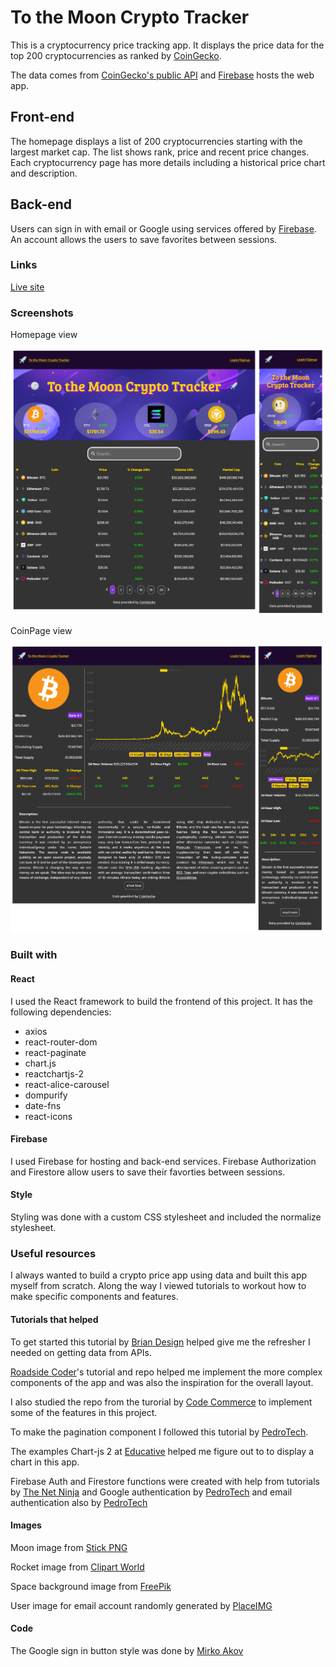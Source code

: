 # To the Moon Crypto Tracker

This is a cryptocurrency price tracking app. It displays the price data for the top 200 cryptocurrencies as ranked by [CoinGecko](https://www.coingecko.com/).

The data comes from [CoinGecko's public API](https://www.coingecko.com/en/api) and [Firebase](https://firebase.google.com/) hosts the web app.

## Front-end

The homepage displays a list of 200 cryptocurrencies starting with the largest market cap. The list shows rank, price and recent price changes. Each cryptocurrency page has more details including a historical price chart and description.

## Back-end

Users can sign in with email or Google using services offered by [Firebase](https://firebase.google.com/). An account allows the users to save favorites between sessions.

### Links

[Live site](https://mooncryptotracker.firebaseapp.com/)

### Screenshots

Homepage view

![homepage view](./screenshots/screenshot-homepage.png)

CoinPage view

![coin page view](./screenshots/screenshot-coinpage.png)

### Built with

#### React

I used the React framework to build the frontend of this project. It has the following dependencies:

- axios
- react-router-dom
- react-paginate
- chart.js
- reactchartjs-2
- react-alice-carousel
- dompurify
- date-fns
- react-icons

#### Firebase

I used Firebase for hosting and back-end services. Firebase Authorization and Firestore allow users to save their favorties between sessions.

#### Style

Styling was done with a custom CSS stylesheet and included the normalize stylesheet.

### Useful resources

I always wanted to build a crypto price app using data and built this app myself from scratch. Along the way I viewed tutorials to workout how to make specific components and features.

#### Tutorials that helped

To get started this tutorial by [Brian Design](https://www.youtube.com/watch?v=9ohK7CapmIs&t) helped give me the refresher I needed on getting data from APIs.

[Roadside Coder](https://www.youtube.com/watch?v=QA6oTpMZp84)'s tutorial and repo helped me implement the more complex components of the app and was also the inspiration for the overall layout.

I also studied the repo from the turorial by [Code Commerce](https://www.youtube.com/watch?v=gxXw-M5lDOw&t) to implement some of the features in this project.

To make the pagination component I followed this tutorial by [PedroTech](https://www.youtube.com/watch?v=HANSMtDy508).

The examples Chart-js 2 at [Educative](<https://www.educative.io/answers/how-to-use-chartjs-to-create-charts-in-react>) helped me figure out to to display a chart in this app.

Firebase Auth and Firestore functions were created with help from tutorials by [The Net Ninja](https://www.youtube.com/watch?v=aN1LnNq4z54&list=PL4cUxeGkcC9jUPIes_B8vRjn1_GaplOPQ&index=2) and Google authentication by [PedroTech](https://www.youtube.com/watch?v=vDT7EnUpEoo&list=RDCMUC8S4rDRZn6Z_StJ-hh7ph8g&index=3) and email authentication also by [PedroTech](https://www.youtube.com/watch?v=9bXhf_TELP4&list=RDCMUC8S4rDRZn6Z_StJ-hh7ph8g)

#### Images

Moon image from [Stick PNG](http://www.stickpng.com/img/nature/moon/moon-clipart)

Rocket image from [Clipart World](https://clipart.world/rocket-clipart/rocket-clipart-transparent-background-7/)

Space background image from [FreePik](https://www.freepik.com/free-vector/cartoon-galaxy-background-with-planets_14121184.htm#query=space&position=18&from_view=keyword)

User image for email account randomly generated by [PlaceIMG](http://placeimg.com/)

#### Code

The Google sign in button style was done by [Mirko Akov](https://codepen.io/mupkoo/pen/YgddgB)

